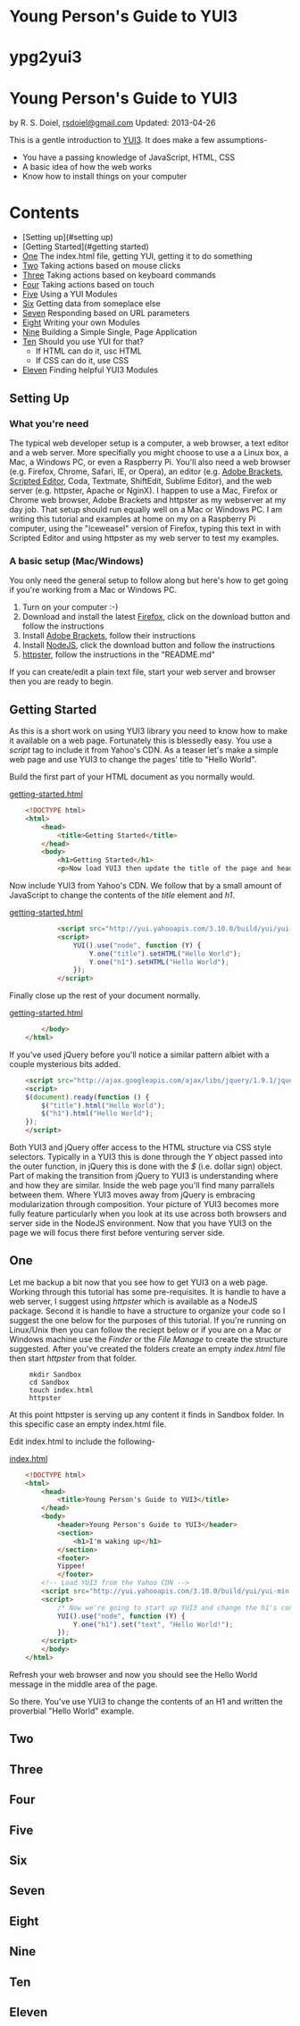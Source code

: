 
# Young Person's Guide to YUI3
ypg2yui3
========

# Young Person's Guide to YUI3

by R. S. Doiel, <rsdoiel@gmail.com>
Updated: 2013-04-26


This is a gentle introduction to [YUI3][]. It does make a few assumptions-

* You have a passing knowledge of JavaScript, HTML, CSS
* A basic idea of how the web works
* Know how to install things on your computer


[YUI3]: http://yuilibrary.com "YUI3 was at version 3.10.0 at the time this article was written"


# Contents #
- [Setting up](#setting up)
- [Getting Started](#getting started)
- [One](#one) The index.html file, getting YUI, getting it to do something
- [Two](#two) Taking actions based on mouse clicks
- [Three](#three) Taking actions based on keyboard commands
- [Four](#four) Taking actions based on touch
- [Five](#five) Using a YUI Modules
- [Six](#six) Getting data from someplace else
- [Seven](#seven) Responding based on URL parameters
- [Eight](#eight) Writing your own Modules
- [Nine](#nine) Building a Simple Single, Page Application
- [Ten](#ten) Should you use YUI for that?
    * If HTML can do it, usc HTML
    * If CSS can do it, use CSS
- [Eleven](#eleven) Finding helpful YUI3 Modules


## Setting Up

### What you're need

The typical web developer setup is a computer, a web browser, a text editor and a web server.
More specifially you might choose to use a a Linux box, a Mac, a Windows PC, or even a 
Raspberry Pi. You'll also need a web browser (e.g. Firefox, Chrome, Safari, IE, or Opera),
an editor (e.g. [Adobe Brackets][], [Scripted Editor][], Coda, Textmate, ShiftEdit, Sublime Editor), 
and the web server (e.g. httpster, Apache or NginX).  I happen to use a Mac, Firefox or Chrome
web browser,  Adobe Brackets and httpster as my webserver at my day job. That setup should
run equally well on a Mac or Windows PC. I am writing this tutorial and examples at home on my
on a Raspberry Pi computer, using the "iceweasel" version of Firefox, typing this text in with
 Scripted Editor and using httpster as my web  server to test my examples.

[Adobe Brackets]: http://brackets.io "Adobe Brackets is a text editor written in JavaScript, CSS and HTML. It is free and open source."
[Scripted Editor]: https://github.com/scripted-editor/scripted "Like Brackets is is build from JavaScript, CSS and HTML and is also open source."

### A basic setup (Mac/Windows)

You only need the general setup to follow along but here's how to 
get going if you're working from a Mac or Windows PC.

1) Turn on your computer :-)
2) Download and install the latest [Firefox](http://www.mozilla.org), click on the download button and follow the instructions
3) Install [Adobe Brackets](http://brackets.io), follow their instructions
4) Install [NodeJS](http://nodejs.org), click the download button and follow the instructions
5) [httpster](https://github.com/SimbCo/httpster), follow the instructions in the "README.md"

If you can create/edit a plain text file, start your web server and browser then you are ready to begin.

## Getting Started

As this is a short work on using YUI3 library you need to know how to make it available on a web page. Fortunately
this is blessedly easy. You use a _script_ tag to include it from Yahoo's CDN. As a teaser let's make a simple
web page and use YUI3 to change the pages' title to "Hello World".

Build the first part of your HTML document as you normally would.

[getting-started.html](Sandbox/getting-started.html)
```HTML
    <!DOCTYPE html>
    <html>
        <head>
            <title>Getting Started</title>
        </head>
        <body>
            <h1>Getting Started</h1>
            <p>Now load YUI3 then update the title of the page and heading above.</p>
```

Now include YUI3 from Yahoo's CDN. We follow that by a small amount of JavaScript 
to change the contents of the _title_ element and _h1_.

[getting-started.html](Sandbox/getting-started.html)
```HTML
            <script src="http://yui.yahooapis.com/3.10.0/build/yui/yui-min.js"></script>
            <script>
                YUI().use("node", function (Y) {
                    Y.one("title").setHTML("Hello World");
                    Y.one("h1").setHTML("Hello World");
                });
            </script>
```

Finally close up the rest of your document normally.

[getting-started.html](Sandbox/getting-started.html)
```HTML
        </body>
    </html>
```

If you've used jQuery before you'll notice a similar pattern albiet with a couple mysterious bits added.

```HTML
    <script src="http://ajax.googleapis.com/ajax/libs/jquery/1.9.1/jquery.min.js"></script>
    <script>
    $(document).ready(function () {
        $("title").html("Hello World");
        $("h1").html("Hello World");
    });
    </script>
```
Both YUI3 and jQuery offer access to the HTML structure via CSS style selectors.  Typically in a YUI3 this is
done through the _Y_ object passed into the outer function, in jQuery this is done with the _$_ (i.e. dollar sign)
object. Part of making the transition from jQuery to YUI3 is understanding where and how they are similar. Inside 
the web page you'll find many parrallels between them.  Where YUI3 moves away from jQuery is embracing modularization
through composition. Your picture of YUI3 becomes more fully feature particularly when you look at its use across 
both browsers and server side in the NodeJS environment.  Now that you have YUI3 on the page we will focus there
first before venturing server side.


## One

Let me backup a bit now that you see how to get YUI3 on a web page.  Working through this tutorial has some
pre-requisites.  It is handle to have a web server, I suggest using _httpster_ which is available as a NodeJS
package.  Second it is handle to have a structure to organize your code so I suggest the one below for the
purposes of this tutorial. If you're running on Linux/Unix then you can follow the reciept below or if you
are on a Mac or Windows machine use the _Finder_ or the _File Manage_ to create the structure suggested.
After you've created the folders create an empty _index.html_ file then start _httpster_ from that folder.

```Shell
     mkdir Sandbox
     cd Sandbox
     touch index.html
     httpster
```

At this point httpster is serving up any content it finds in Sandbox folder. In
this specific case an empty index.html file.

Edit index.html to include the following-

[index.html](Sandbox/index.html)
```HTML
    <!DOCTYPE html>
    <html>
        <head>
            <title>Young Person's Guide to YUI3</title>
        </head>
        <body>
            <header>Young Person's Guide to YUI3</header>
            <section>
                <h1>I'm waking up</h1>
            </section>
            <footer>
            Yippee!
            </footer>
        <!-- Load YUI3 from the Yahoo CDN -->
        <script src="http://yui.yahooapis.com/3.10.0/build/yui/yui-min.js"></script>
        <script>
            /* Now we're going to start up YUI3 and change the h1's content. */
            YUI().use("node", function (Y) {
                Y.one("h1").set("text", "Hello World!");
            });
        </script>
        </body>
    </html>
```

Refresh your web browser and now you should see the Hello World message in the middle area of the page.

So there. You've use YUI3 to change the contents of an H1 and written the proverbial "Hello World" example.




## Two

## Three

## Four

## Five

## Six

## Seven

## Eight

## Nine

## Ten

## Eleven

